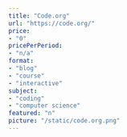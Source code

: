 ```yaml
---
title: "Code.org"
url: "https://code.org/"
price: 
- "0"
pricePerPeriod: 
- "n/a"
format: 
- "blog"
- "course"
- "interactive"
subject: 
- "coding"
- "computer science"
featured: "n"
picture: "/static/code.org.png"
---
```

